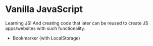 # Vanilla JavaScript

Learning JS! And creating code that later can be reused to create JS apps/websites with such functionality.

* Bookmarker (with LocalStorage)
